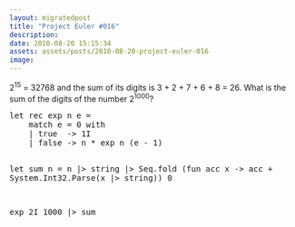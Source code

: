 ```yaml
---
layout: migratedpost
title: "Project Euler #016"
description:
date: 2010-08-20 15:15:34
assets: assets/posts/2010-08-20-project-euler-016
image: 
---
```


<p>2<sup>15</sup> = 32768 and the sum of its digits is 3 + 2 + 7 + 6 + 8 = 26.  What is the sum of the digits of the number 2<sup>1000</sup>?</p>
<pre class="brush:fsharp">let rec exp n e =
    match e = 0 with
    | true  -> 1I
    | false -> n * exp n (e - 1) 

let sum n =
    n |> string |> Seq.fold (fun acc x -> acc + System.Int32.Parse(x |> string)) 0

exp 2I 1000 |> sum</pre>
